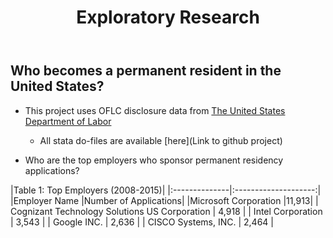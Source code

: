 ﻿---
layout: page
title: Exploratory Research
---
## Who becomes a permanent resident in the United States? 
* This project uses OFLC disclosure data from [The United States Department of Labor](https://www.foreignlaborcert.doleta.gov/performancedata.cfm)
	* All stata do-files are available [here](Link to github project)

* Who are the top employers who sponsor permanent residency applications?


|Table 1: Top Employers (2008-2015)|
|:--------------|:--------------------:|
|Employer Name	|Number of Applications|
|Microsoft Corporation	|11,913|
|	Cognizant Technology Solutions US Corporation	|	4,918	|
|	Intel Corporation	|	3,543	|
|	Google INC.	|	2,636	|
|	CISCO Systems, INC.	|	2,464	|

